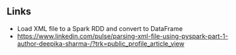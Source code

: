 ## Links

- Load XML file to a Spark RDD and convert to DataFrame
- https://www.linkedin.com/pulse/parsing-xml-file-using-pyspark-part-1-author-deepika-sharma-/?trk=public_profile_article_view
